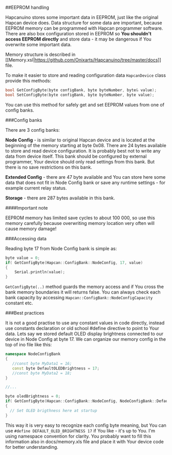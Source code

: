 ##EEPROM handling

Hapcanuino stores some important data in EEPROM, just like the original Hapcan device does. Data structure for some data are important, because EEPROM memory can be programmed with Hapcan programmer software. There are also box configuration stored in EEPROM so **You shouldn't access EEPROM directly** and store data - it may be dangerous if You overwrite some important data. 

Memory structure is described in [[Memory.xsl|https://github.com/Onixarts/Hapcanuino/tree/master/docs]] file.

To make it easier to store and reading configuration data `HapcanDevice` class provide this methods:

```C++
bool GetConfigByte(byte configBank, byte byteNumber, byte& value);
bool SetConfigByte(byte configBank, byte byteNumber, byte value);
```
You can use this method for safely get and set EEPROM values from one of config banks. 

###Config banks

There are 3 config banks:

**Node Config** - is similar to original Hapcan device and is located at the beginning of the memory starting at byte 0x08. There are 24 bytes available to store and read device configuration. It is probably best not to write any data from device itself. This bank should be configured by external programmer, Your device should only read settings from this bank. But there is no save restrictions on this bank.

**Extended Config** - there are 47 byte available and You can store here some data that does not fit in Node Config bank or save any runtime settings - for example current relay status. 

**Storage** - there are 287 bytes available in this bank. 


####Important note

EEPROM memory has limited save cycles to about 100 000, so use this memory carefully because overwriting memory location very often will cause memory damage!


###Accessing data

Reading byte 17 from Node Config bank is simple as:

```C++
byte value = 0;
if( GetConfigByte(Hapcan::ConfigBank::NodeConfig, 17, value)
{
    Serial.println(value);
}
```
`GetConfigByte(..)` method guards the memory access and if You cross the bank memory boundaries it will returns false. You can always check each bank capacity by accessing `Hapcan::ConfigBank::NodeConfigCapacity` constant etc.

###Best practices

It is not a good practise to use any constant values in code directly, instead use constants declaration or old school #define directive to point to Your data. Lets say we stored default OLED display brightness connected to our device in Node Config at byte 17. We can organize our memory config in the top of ino file like this:

```C++
namespace NodeConfigBank
{
   //const byte MyData1 = 16;
   const byte DefaultOLEDBrightness = 17;
   //const byte MyData2 = 18;
}

//...

byte oledBrightness = 0;
if( GetConfigByte(Hapcan::ConfigBank::NodeConfig, NodeConfigBank::DefaultOLEDBrightness, oledBrightness))
{
  // Set OLED brigthness here at startup
}
```

This way it is very easy to recognize each config byte meaning, but You can use `#define DEFAULT_OLED_BRIGHTNESS 17` if You like - it's up to You. I'm using namespace convention for clarity. 
You probably want to fill this information also in docs/memory.xls file and place it with Your device code for better understanding.